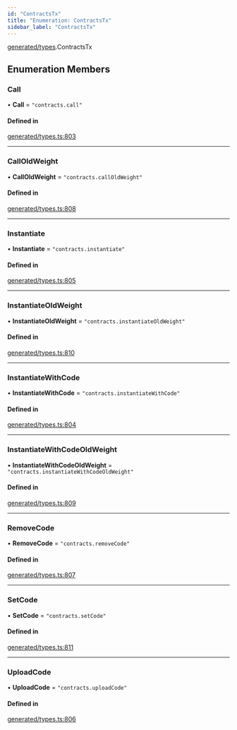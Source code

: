 ```yaml
---
id: "ContractsTx"
title: "Enumeration: ContractsTx"
sidebar_label: "ContractsTx"
---
```


[generated/types](../../../../modules/Generated/Types/Types.md).ContractsTx

## Enumeration Members

### Call

• **Call** = ``"contracts.call"``

#### Defined in

[generated/types.ts:803](https://github.com/PolymeshAssociation/polymesh-sdk/blob/c53723bab/src/generated/types.ts#L803)

___

### CallOldWeight

• **CallOldWeight** = ``"contracts.callOldWeight"``

#### Defined in

[generated/types.ts:808](https://github.com/PolymeshAssociation/polymesh-sdk/blob/c53723bab/src/generated/types.ts#L808)

___

### Instantiate

• **Instantiate** = ``"contracts.instantiate"``

#### Defined in

[generated/types.ts:805](https://github.com/PolymeshAssociation/polymesh-sdk/blob/c53723bab/src/generated/types.ts#L805)

___

### InstantiateOldWeight

• **InstantiateOldWeight** = ``"contracts.instantiateOldWeight"``

#### Defined in

[generated/types.ts:810](https://github.com/PolymeshAssociation/polymesh-sdk/blob/c53723bab/src/generated/types.ts#L810)

___

### InstantiateWithCode

• **InstantiateWithCode** = ``"contracts.instantiateWithCode"``

#### Defined in

[generated/types.ts:804](https://github.com/PolymeshAssociation/polymesh-sdk/blob/c53723bab/src/generated/types.ts#L804)

___

### InstantiateWithCodeOldWeight

• **InstantiateWithCodeOldWeight** = ``"contracts.instantiateWithCodeOldWeight"``

#### Defined in

[generated/types.ts:809](https://github.com/PolymeshAssociation/polymesh-sdk/blob/c53723bab/src/generated/types.ts#L809)

___

### RemoveCode

• **RemoveCode** = ``"contracts.removeCode"``

#### Defined in

[generated/types.ts:807](https://github.com/PolymeshAssociation/polymesh-sdk/blob/c53723bab/src/generated/types.ts#L807)

___

### SetCode

• **SetCode** = ``"contracts.setCode"``

#### Defined in

[generated/types.ts:811](https://github.com/PolymeshAssociation/polymesh-sdk/blob/c53723bab/src/generated/types.ts#L811)

___

### UploadCode

• **UploadCode** = ``"contracts.uploadCode"``

#### Defined in

[generated/types.ts:806](https://github.com/PolymeshAssociation/polymesh-sdk/blob/c53723bab/src/generated/types.ts#L806)
